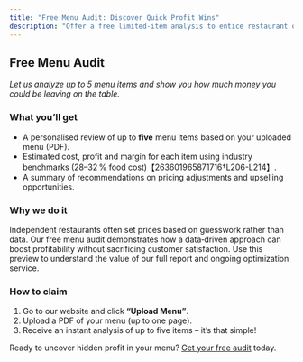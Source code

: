 ```yaml
---
title: "Free Menu Audit: Discover Quick Profit Wins"
description: "Offer a free limited‑item analysis to entice restaurant owners to try the Menu Profit Optimizer."
---
```


## Free Menu Audit

*Let us analyze up to 5 menu items and show you how much money you could be leaving on the table.*

### What you’ll get

* A personalised review of up to **five** menu items based on your uploaded menu (PDF).
* Estimated cost, profit and margin for each item using industry benchmarks (28–32 % food cost)【263601965871716†L206-L214】.
* A summary of recommendations on pricing adjustments and upselling opportunities.

### Why we do it

Independent restaurants often set prices based on guesswork rather than data. Our free menu audit demonstrates how a data‑driven approach can boost profitability without sacrificing customer satisfaction. Use this preview to understand the value of our full report and ongoing optimization service.

### How to claim

1. Go to our website and click **“Upload Menu”**.
2. Upload a PDF of your menu (up to one page).
3. Receive an instant analysis of up to five items – it’s that simple!

Ready to uncover hidden profit in your menu? [Get your free audit](https://menuprofitai.com/free-audit) today.